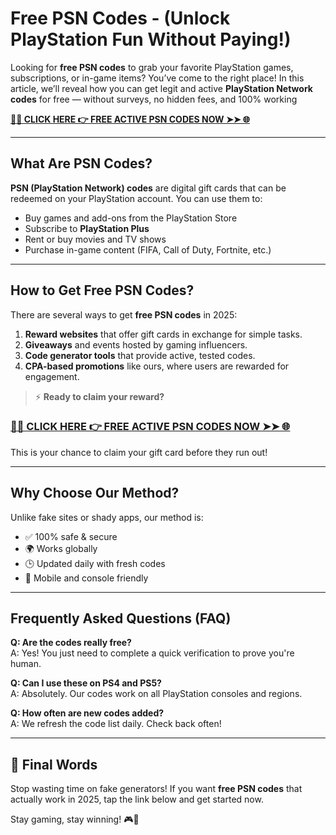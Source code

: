# Free PSN Codes - (Unlock PlayStation Fun Without Paying!)

Looking for **free PSN codes** to grab your favorite PlayStation games, subscriptions, or in-game items? You’ve come to the right place! In this article, we’ll reveal how you can get legit and active **PlayStation Network codes** for free — without surveys, no hidden fees, and 100% working

[**🎁✅ CLICK HERE 👉 FREE ACTIVE PSN CODES NOW ➤➤ 🌐**](https://free-tools.raj-solution.com/958f890)

---

## What Are PSN Codes?

**PSN (PlayStation Network) codes** are digital gift cards that can be redeemed on your PlayStation account. You can use them to:
- Buy games and add-ons from the PlayStation Store
- Subscribe to **PlayStation Plus**
- Rent or buy movies and TV shows
- Purchase in-game content (FIFA, Call of Duty, Fortnite, etc.)

---

## How to Get Free PSN Codes?

There are several ways to get **free PSN codes** in 2025:
1. **Reward websites** that offer gift cards in exchange for simple tasks.
2. **Giveaways** and events hosted by gaming influencers.
3. **Code generator tools** that provide active, tested codes.
4. **CPA-based promotions** like ours, where users are rewarded for engagement.

> ⚡️ **Ready to claim your reward?**

### [**🎁✅ CLICK HERE 👉 FREE ACTIVE PSN CODES NOW ➤➤ 🌐**](https://free-tools.raj-solution.com/958f890?sct=)

This is your chance to claim your gift card before they run out!

---

## Why Choose Our Method?

Unlike fake sites or shady apps, our method is:
- ✅ 100% safe & secure
- 🌍 Works globally
- 🕒 Updated daily with fresh codes
- 📱 Mobile and console friendly

---

## Frequently Asked Questions (FAQ)

**Q: Are the codes really free?**  
A: Yes! You just need to complete a quick verification to prove you're human.

**Q: Can I use these on PS4 and PS5?**  
A: Absolutely. Our codes work on all PlayStation consoles and regions.

**Q: How often are new codes added?**  
A: We refresh the code list daily. Check back often!

---

## 📢 Final Words

Stop wasting time on fake generators! If you want **free PSN codes** that actually work in 2025, tap the link below and get started now.

Stay gaming, stay winning! 🎮💙
